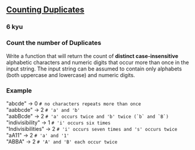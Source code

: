 <h2><a href=https://www.codewars.com/kata/54bf1c2cd5b56cc47f0007a1/train/python target="_blank">Counting Duplicates</a></h2><h3>6 kyu</h3><h3 id="count-the-number-of-duplicates">Count the number of Duplicates</h3><p>Write a function that will return the count of <strong>distinct case-insensitive</strong> alphabetic characters and numeric digits that occur more than once in the input string. The input string can be assumed to contain only alphabets (both uppercase and lowercase) and numeric digits.</p><h3 id="example">Example</h3><p>"abcde" -&gt; 0             <code># no characters repeats more than once</code><br>"aabbcde" -&gt; 2           <code># 'a' and 'b'</code><br>"aabBcde" -&gt; 2           <code># 'a' occurs twice and 'b' twice (`b` and `B`)</code><br>"indivisibility" -&gt; 1    <code># 'i' occurs six times</code><br>"Indivisibilities" -&gt; 2  <code># 'i' occurs seven times and 's' occurs twice</code><br>"aA11" -&gt; 2              <code># 'a' and '1'</code><br>"ABBA" -&gt; 2              <code># 'A' and 'B' each occur twice</code></p>